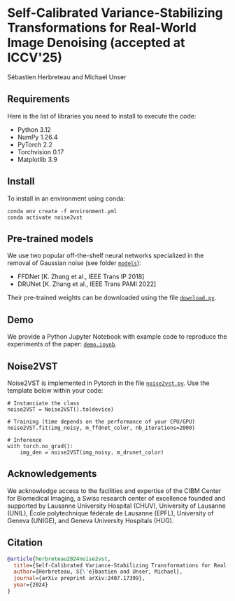 # Self-Calibrated Variance-Stabilizing Transformations for Real-World Image Denoising (accepted at ICCV'25)
Sébastien Herbreteau and Michael Unser

## Requirements

Here is the list of libraries you need to install to execute the code:
* Python 3.12
* NumPy 1.26.4
* PyTorch 2.2
* Torchvision 0.17
* Matplotlib 3.9

## Install

To install in an environment using conda:

```
conda env create -f environment.yml
conda activate noise2vst
```

## Pre-trained models

We use two popular off-the-shelf neural networks specialized in the removal of Gaussian noise (see folder [`models`](models/)):
* FFDNet [K. Zhang et al., IEEE Trans IP 2018]
* DRUNet [K. Zhang et al., IEEE Trans PAMI 2022]

Their pre-trained weights can be downloaded using the file [`download.py`](pretrained_weights/download.py).

## Demo

We provide a Python Jupyter Notebook with example code to reproduce the experiments of the paper: [`demo.ipynb`](demo.ipynb).

## Noise2VST

Noise2VST is implemented in Pytorch in the file [`noise2vst.py`](models/noise2vst.py). Use the template below within your code:

```
# Instanciate the class
noise2VST = Noise2VST().to(device)

# Training (time depends on the performance of your CPU/GPU)
noise2VST.fit(img_noisy, m_ffdnet_color, nb_iterations=2000)

# Inference
with torch.no_grad():
    img_den = noise2VST(img_noisy, m_drunet_color)
```

## Acknowledgements

We acknowledge access to the facilities and expertise of the CIBM Center for Biomedical Imaging, a Swiss research center of excellence founded and supported by Lausanne University Hospital (CHUV), University of Lausanne (UNIL), École polytechnique fédérale de Lausanne (EPFL), University of Geneva (UNIGE), and Geneva University Hospitals (HUG).

## Citation
```BibTex
@article{herbreteau2024noise2vst,
  title={Self-Calibrated Variance-Stabilizing Transformations for Real-World Image Denoising},
  author={Herbreteau, S{\'e}bastien and Unser, Michael},
  journal={arXiv preprint arXiv:2407.17399},
  year={2024}
}
```
